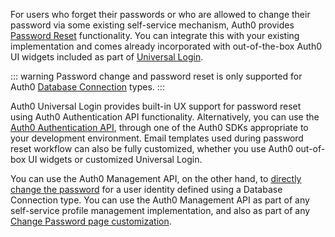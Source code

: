 For users who forget their passwords or who are allowed to change their password via some existing self-service mechanism, Auth0 provides [Password Reset](/connections/database/password-change) functionality. You can integrate this with your existing implementation and comes already incorporated with out-of-the-box Auth0 UI widgets included as part of [Universal Login](/universal-login). 

::: warning
Password change and password reset is only supported for Auth0 [Database Connection](/connections/database) types. 
:::

Auth0 Universal Login provides built-in UX support for password reset using Auth0 Authentication API functionality. Alternatively, you can use the [Auth0 Authentication API](/connections/database/password-change#use-the-authentication-api), through one of the Auth0 SDKs appropriate to your development environment. Email templates used during password reset workflow can also be fully customized, whether you use Auth0 out-of-box UI widgets or customized Universal Login.  

You can use the Auth0 Management API, on the other hand, to [directly change the password](/connections/database/password-change#directly-set-the-new-password) for a user identity defined using a Database Connection type. You can use the Auth0 Management API as part of any self-service profile management implementation, and also as part of any [Change Password page customization](/architecture-scenarios/implementation/${platform}/${platform}-branding#change-password-page-customization). 
